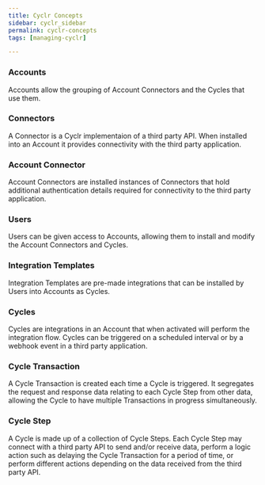 ```yaml
---
title: Cyclr Concepts
sidebar: cyclr_sidebar
permalink: cyclr-concepts
tags: [managing-cyclr]

---
```


### Accounts

Accounts allow the grouping of Account Connectors and the Cycles that use them.

### Connectors

A Connector is a Cyclr implementaion of a third party API.  When installed into an Account it provides connectivity with the third party application.

### Account Connector

Account Connectors are installed instances of Connectors that hold additional authentication details required for connectivity to the third party application.

### Users

Users can be given access to Accounts, allowing them to install and modify the Account Connectors and Cycles.

### Integration Templates

Integration Templates are pre-made integrations that can be installed by Users into Accounts as Cycles.

### Cycles

Cycles are integrations in an Account that when activated will perform the integration flow. Cycles can be triggered on a scheduled interval or by a webhook event in a third party application.

### Cycle Transaction

A Cycle Transaction is created each time a Cycle is triggered.  It segregates the request and response data relating to each Cycle Step from other data, allowing the Cycle to have multiple Transactions in progress simultaneously.

### Cycle Step

A Cycle is made up of a collection of Cycle Steps.  Each Cycle Step may connect with a third party API to send and/or receive data, perform a logic action such as delaying the Cycle Transaction for a period of time, or perform different actions depending on the data received from the third party API.
